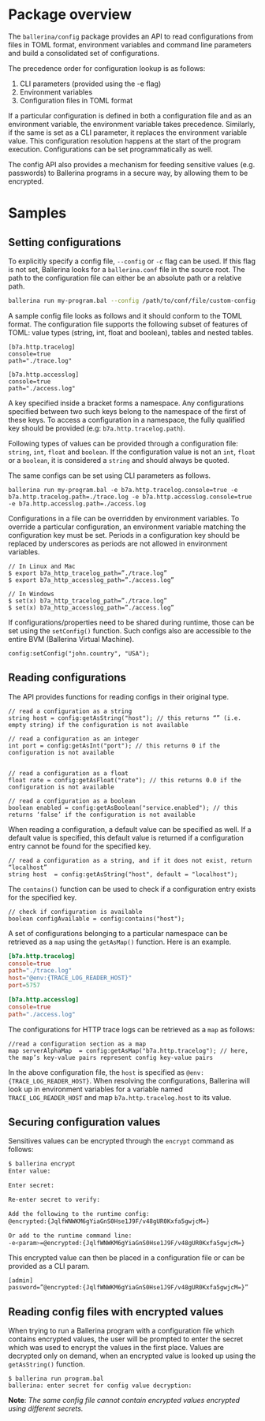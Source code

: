 # Package overview

The `ballerina/config` package provides an API to read configurations from files in TOML format, environment variables and command line parameters and build a consolidated set of configurations. 

The precedence order for configuration lookup is as follows: 
1. CLI parameters (provided using the -e flag)
2. Environment variables 
3. Configuration files in TOML format

If a particular configuration is defined in both a configuration file and as an environment variable, the environment variable takes precedence. Similarly, if the same is set as a CLI parameter, it replaces the environment variable value. This configuration resolution happens at the start of the program execution. Configurations can be set programmatically as well. 

The config API also provides a mechanism for feeding sensitive values (e.g. passwords) to Ballerina programs in a secure way, by allowing them to be encrypted. 


# Samples

## Setting configurations

To explicitly specify a config file, `--config` or `-c` flag can be used. If this flag is not set, Ballerina looks for a `ballerina.conf` file in the source root. The path to the configuration file can either be an absolute path or a relative path. 

```sh
ballerina run my-program.bal --config /path/to/conf/file/custom-config-file-name.conf
```

A sample config file looks as follows and it should conform to the TOML format. The configuration file supports the following subset of features of TOML: value types (string, int, float and boolean), tables and nested tables. 

```
[b7a.http.tracelog]
console=true
path="./trace.log"

[b7a.http.accesslog]
console=true
path="./access.log"
```
A key specified inside a bracket forms a namespace. Any configurations specified between two such keys belong to the namespace of the first of these keys. To access a configuration in a namespace, the fully qualified key should be provided (e.g: `b7a.http.tracelog.path`).

Following types of values can be provided through a configuration file: `string`, `int`, `float` and `boolean`. If the configuration value is not an `int`, `float` or a `boolean`, it is considered a `string` and should always be quoted.

The same configs can be set using CLI parameters as follows.

```
ballerina run my-program.bal -e b7a.http.tracelog.console=true -e b7a.http.tracelog.path=./trace.log -e b7a.http.accesslog.console=true -e b7a.http.accesslog.path=./access.log
```

Configurations in a file can be overridden by environment variables. To override a particular configuration, an environment variable matching the configuration key must be set. Periods in a configuration key should be replaced by underscores as periods are not allowed in environment variables.

```
// In Linux and Mac
$ export b7a_http_tracelog_path=”./trace.log”
$ export b7a_http_accesslog_path=”./access.log”

// In Windows
$ set(x) b7a_http_tracelog_path=”./trace.log”
$ set(x) b7a_http_accesslog_path=”./access.log”
```

If configurations/properties need to be shared during runtime, those can be set using the `setConfig()` function. Such configs also are accessible to the entire BVM (Ballerina Virtual Machine). 

```ballerina
config:setConfig("john.country", "USA");
```
 
## Reading configurations

The API provides functions for reading configs in their original type.

```ballerina
// read a configuration as a string
string host = config:getAsString("host"); // this returns “” (i.e. empty string) if the configuration is not available

// read a configuration as an integer
int port = config:getAsInt("port"); // this returns 0 if the configuration is not available


// read a configuration as a float
float rate = config:getAsFloat("rate"); // this returns 0.0 if the configuration is not available

// read a configuration as a boolean
boolean enabled = config:getAsBoolean("service.enabled"); // this returns ‘false’ if the configuration is not available
```
When reading a configuration, a default value can be specified as well. If a default value is specified, this default value is returned if a configuration entry cannot be found for the specified key.

```ballerina
// read a configuration as a string, and if it does not exist, return “localhost”
string host  = config:getAsString("host", default = "localhost"); 
```

The `contains()` function can be used to check if a configuration entry exists for the specified key. 

```ballerina
// check if configuration is available
boolean configAvailable = config:contains("host"); 
```

A set of configurations belonging to a particular namespace can be retrieved as a `map` using the `getAsMap()` function. Here is an example.

```toml
[b7a.http.tracelog]
console=true
path="./trace.log"
host="@env:{TRACE_LOG_READER_HOST}"
port=5757

[b7a.http.accesslog]
console=true
path="./access.log"
```

The configurations for HTTP trace logs can be retrieved as a `map` as follows:

```ballerina
//read a configuration section as a map
map serverAlphaMap  = config:getAsMap("b7a.http.tracelog"); // here, the map’s key-value pairs represent config key-value pairs
```

In the above configuration file, the `host` is specified as `@env:{TRACE_LOG_READER_HOST}`. When resolving the configurations, Ballerina will look up in environment variables for a variable named `TRACE_LOG_READER_HOST` and map `b7a.http.tracelog.host` to its value. 

## Securing configuration values

Sensitives values can be encrypted through the `encrypt` command as follows:

```sh
$ ballerina encrypt
Enter value: 

Enter secret: 

Re-enter secret to verify: 

Add the following to the runtime config:
@encrypted:{JqlfWNWKM6gYiaGnS0Hse1J9F/v48gUR0Kxfa5gwjcM=}

Or add to the runtime command line:
-e<param>=@encrypted:{JqlfWNWKM6gYiaGnS0Hse1J9F/v48gUR0Kxfa5gwjcM=}
```

This encrypted value can then be placed in a configuration file or can be provided as a CLI param.

```
[admin]
password=”@encrypted:{JqlfWNWKM6gYiaGnS0Hse1J9F/v48gUR0Kxfa5gwjcM=}”
```
## Reading config files with encrypted values

When trying to run a Ballerina program with a configuration file which contains encrypted values, the user will be prompted to enter the secret which was used to encrypt the values in the first place. Values are decrypted only on demand, when an encrypted value is looked up using the `getAsString()` function.

```
$ ballerina run program.bal 
ballerina: enter secret for config value decryption:
```

**Note**: *The same config file cannot contain encrypted values encrypted using different secrets.* 
